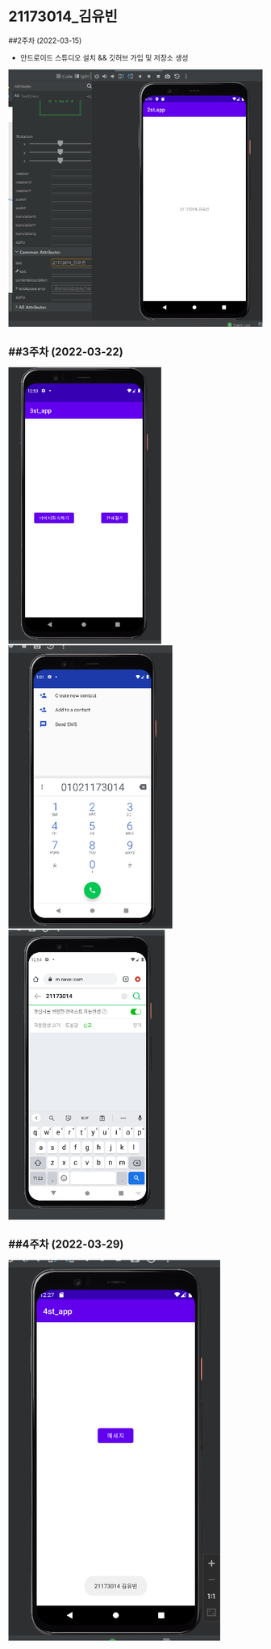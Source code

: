 # 21173014_김유빈

##2주차 (2022-03-15)
- 안드로이드 스튜디오 설치 && 깃허브 가입 및 저장소 생성

<img width="" height="" src="./pic/2st.PNG"></img>

##3주차 (2022-03-22)
-
<img width="" height="" src="./pic/첫화면.PNG"></img>
<img width="" height="" src="./pic/전화걸기.PNG"></img>
<img width="" height="" src="./pic/네이버.PNG"></img>

##4주차 (2022-03-29)
-
<img width="" height="" src="./pic/3st.PNG"></img>
